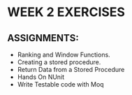 
# WEEK 2 EXERCISES



## ASSIGNMENTS:
- Ranking and Window Functions.
- Creating a stored procedure.
- Return Data from a Stored Procedure
- Hands On NUnit
- Write Testable code with Moq

